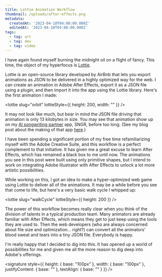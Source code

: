 ```yaml
---
title: Lottie Animation Workflow
thumbnail: /uploads/after-effects.png
metadata:
  createdAt: '2023-04-10T04:00:00.000Z'
  editedAt: '2023-04-10T04:00:00.000Z'
tags:
  - tag: art
  - tag: dev
  - tag: video
---
```


I have again found myself burning the midnight oil on a flight of fancy. This time, the object of my hyperfocus is [Lottie](https://airbnb.design/lottie/ "Lottie").

Lottie is an open-source library developed by AirBnb that lets you export animations as JSON to be delivered in a highly optimized way for the web. I can create an animation in Adobe After Effects, export it as a JSON file using a plugin, and then import it into the app using the Lottie library. Here's the first animation I made:

<lottie slug="orbit" lottieStyle={{ height: 200, width: "" }} />

It may not look like much, but bear in mind the JSON file driving that animation is only 13 kilobytes in size. You may see that animation show up on my [AI songwriting partner](https://sngr.ca "Songwriter's Next Generation Resource") app, SNGR, before too long. (See my blog post about the making of that app [here](/posts/sngr-app "SNGR blog post").)

I have been spending a significant portion of my free time refamiliarizing myself with the Adobe Creative Suite, and this workflow is a perfect complement to that initiative. It has given me a great excuse to learn After Effects, which has remained a black box to me until now. The animations you see in this post were built using only primitive shapes, but I intend to work on integrating Adobe Illustrator with After Effects to unlock a lot more artistic possibilities.

While working on this, I got an idea to make a hyper-optimized web game using Lottie to deliver all of the animations. It may be a while before you see that come to life, but here's a very basic walk cycle I whipped up:

<lottie slug="walkCycle" lottieStyle={{ height: 200 }} />

The power of this workflow becomes really clear when you think of the division of talents in a typical production team. Many animators are already familiar with After Effects, which means they get to just keep using the tools they are used to. Then the web developers (who are always concerned about file size and optimization... right?) can convert all the animators' blood sweat and tears into a tiny JSON file. Everybody is happy.

I'm really happy that I decided to dig into this. It has opened up a world of possibilities for me and given me all the more reason to dig deep into Adobe's offerings.

<signature
  style={{
    height: { base: "100px" },
    width: { base: "100px" },
    justifyContent: { base: "" },
    textAlign: { base: "" }
  }}
/>

